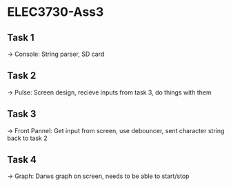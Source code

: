 # ELEC3730-Ass3
## Task 1 
-> Console: String parser, SD card
## Task 2 
-> Pulse: Screen design, recieve inputs from task 3, do things with them
## Task 3 
-> Front Pannel: Get input from screen, use debouncer, sent character string back to task 2
## Task 4 
-> Graph: Darws graph on screen, needs to be able to start/stop
